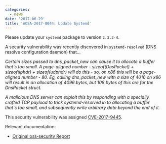```yaml
---
categories:
  - news
date: '2017-06-29'
title: 'AOSA-2017-0044: Update Systemd'
---
```



Please update your `systemd` package to version `2.3.3-4`.

A security vulnerability was recently discovered in `systemd-resolved` (DNS resolve configuration daemon) that...

*Certain sizes passed to dns_packet_new can cause it to allocate a buffer that's too small. A page-aligned number - sizeof(DnsPacket) + sizeof(iphdr) + sizeof(udphdr) will do this - so, on x86 this will be a page-aligned number - 80. Eg, calling dns_packet_new with a size of 4016
on x86 will result in an allocation of 4096 bytes, but 108 bytes of this
are for the DnsPacket struct.*

*A malicious DNS server can exploit this by responding with a specially
crafted TCP payload to trick systemd-resolved in to allocating a buffer
that's too small, and subsequently write arbitrary data beyond the end
of it.*

This security vulnerability was assigned [CVE-2017-9445](https://cve.mitre.org/cgi-bin/cvename.cgi?name=CVE-2017-9445).

Relevant documentation:

- [Original oss-security Report](http://www.openwall.com/lists/oss-security/2017/06/27/8)